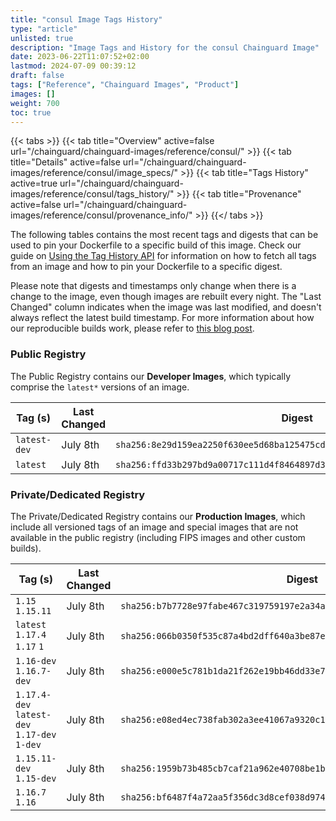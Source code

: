 ```yaml
---
title: "consul Image Tags History"
type: "article"
unlisted: true
description: "Image Tags and History for the consul Chainguard Image"
date: 2023-06-22T11:07:52+02:00
lastmod: 2024-07-09 00:39:12
draft: false
tags: ["Reference", "Chainguard Images", "Product"]
images: []
weight: 700
toc: true
---
```


{{< tabs >}}
{{< tab title="Overview" active=false url="/chainguard/chainguard-images/reference/consul/" >}}
{{< tab title="Details" active=false url="/chainguard/chainguard-images/reference/consul/image_specs/" >}}
{{< tab title="Tags History" active=true url="/chainguard/chainguard-images/reference/consul/tags_history/" >}}
{{< tab title="Provenance" active=false url="/chainguard/chainguard-images/reference/consul/provenance_info/" >}}
{{</ tabs >}}

The following tables contains the most recent tags and digests that can be used to pin your Dockerfile to a specific build of this image. Check our guide on [Using the Tag History API](/chainguard/chainguard-images/using-the-tag-history-api/) for information on how to fetch all tags from an image and how to pin your Dockerfile to a specific digest.

Please note that digests and timestamps only change when there is a change to the image, even though images are rebuilt every night. The "Last Changed" column indicates when the image was last modified, and doesn't always reflect the latest build timestamp. For more information about how our reproducible builds work, please refer to [this blog post](https://www.chainguard.dev/unchained/reproducing-chainguards-reproducible-image-builds).

### Public Registry
The Public Registry contains our **Developer Images**, which typically comprise the `latest*` versions of an image.

| Tag (s)       | Last Changed | Digest                                                                    |
|---------------|--------------|---------------------------------------------------------------------------|
|  `latest-dev` | July 8th     | `sha256:8e29d159ea2250f630ee5d68ba125475cdb26d97b5addbc183db8630eb8baf86` |
|  `latest`     | July 8th     | `sha256:ffd33b297bd9a00717c111d4f8464897d3188e8dba0270b8896b320f79f86071` |


### Private/Dedicated Registry
The Private/Dedicated Registry contains our **Production Images**, which include all versioned tags of an image and special images that are not available in the public registry (including FIPS images and other custom builds).

| Tag (s)                                       | Last Changed | Digest                                                                    |
|-----------------------------------------------|--------------|---------------------------------------------------------------------------|
|  `1.15` `1.15.11`                             | July 8th     | `sha256:b7b7728e97fabe467c319759197e2a34a57846d13d22134633f4b0de102017d3` |
|  `latest` `1.17.4` `1.17` `1`                 | July 8th     | `sha256:066b0350f535c87a4bd2dff640a3be87eed877e05e10b8afb87dea675355e4d5` |
|  `1.16-dev` `1.16.7-dev`                      | July 8th     | `sha256:e000e5c781b1da21f262e19bb46dd33e734934466a15afda89275274194faf24` |
|  `1.17.4-dev` `latest-dev` `1.17-dev` `1-dev` | July 8th     | `sha256:e08ed4ec738fab302a3ee41067a9320c17d76a2700a39798133837e6baa7bef7` |
|  `1.15.11-dev` `1.15-dev`                     | July 8th     | `sha256:1959b73b485cb7caf21a962e40708be1bef57bbf2dd15155fd171693f09f52fc` |
|  `1.16.7` `1.16`                              | July 8th     | `sha256:bf6487f4a72aa5f356dc3d8cef038d974b9d182543b8d640e593b4d499d4d4a2` |

